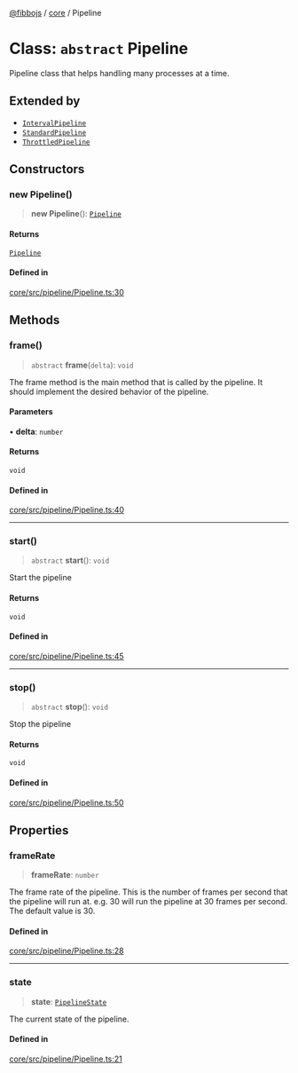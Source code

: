 [@fibbojs](/api/index) / [core](/api/core) / Pipeline

# Class: `abstract` Pipeline

Pipeline class that helps handling many processes at a time.

## Extended by

- [`IntervalPipeline`](IntervalPipeline.md)
- [`StandardPipeline`](StandardPipeline.md)
- [`ThrottledPipeline`](ThrottledPipeline.md)

## Constructors

### new Pipeline()

> **new Pipeline**(): [`Pipeline`](Pipeline.md)

#### Returns

[`Pipeline`](Pipeline.md)

#### Defined in

[core/src/pipeline/Pipeline.ts:30](https://github.com/fibbojs/fibbo/blob/75419f67767d6eabd45ee5e8c5b1df60af1ac8f3/packages/core/src/pipeline/Pipeline.ts#L30)

## Methods

### frame()

> `abstract` **frame**(`delta`): `void`

The frame method is the main method that is called by the pipeline.
It should implement the desired behavior of the pipeline.

#### Parameters

• **delta**: `number`

#### Returns

`void`

#### Defined in

[core/src/pipeline/Pipeline.ts:40](https://github.com/fibbojs/fibbo/blob/75419f67767d6eabd45ee5e8c5b1df60af1ac8f3/packages/core/src/pipeline/Pipeline.ts#L40)

***

### start()

> `abstract` **start**(): `void`

Start the pipeline

#### Returns

`void`

#### Defined in

[core/src/pipeline/Pipeline.ts:45](https://github.com/fibbojs/fibbo/blob/75419f67767d6eabd45ee5e8c5b1df60af1ac8f3/packages/core/src/pipeline/Pipeline.ts#L45)

***

### stop()

> `abstract` **stop**(): `void`

Stop the pipeline

#### Returns

`void`

#### Defined in

[core/src/pipeline/Pipeline.ts:50](https://github.com/fibbojs/fibbo/blob/75419f67767d6eabd45ee5e8c5b1df60af1ac8f3/packages/core/src/pipeline/Pipeline.ts#L50)

## Properties

### frameRate

> **frameRate**: `number`

The frame rate of the pipeline.
This is the number of frames per second that the pipeline will run at.
e.g. 30 will run the pipeline at 30 frames per second.
The default value is 30.

#### Defined in

[core/src/pipeline/Pipeline.ts:28](https://github.com/fibbojs/fibbo/blob/75419f67767d6eabd45ee5e8c5b1df60af1ac8f3/packages/core/src/pipeline/Pipeline.ts#L28)

***

### state

> **state**: [`PipelineState`](../enumerations/PipelineState.md)

The current state of the pipeline.

#### Defined in

[core/src/pipeline/Pipeline.ts:21](https://github.com/fibbojs/fibbo/blob/75419f67767d6eabd45ee5e8c5b1df60af1ac8f3/packages/core/src/pipeline/Pipeline.ts#L21)
